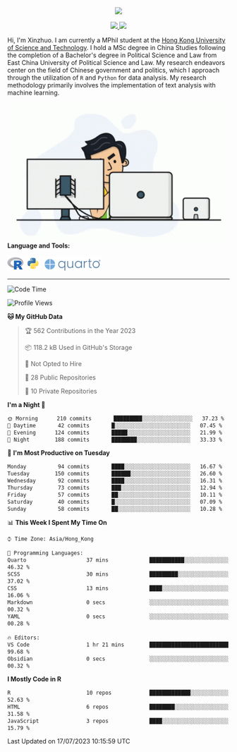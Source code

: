 <div align='center'>
<img src='https://readme-typing-svg.herokuapp.com?font=Lora&color=4d3900&center=true&lines=HKUST+Mphil+in+SOSC;Focus+on+China;Code+for+PoliSci'/>
</div>

<p align='center'>
 <a href='https://www.linkedin.com/in/xinzhuo-huang-5161011ba/' target='_blank'>
        <img src='https://img.shields.io/badge/linkedin%20-%230077B5.svg?&style=for-the-badge&logo=linkedin&logoColor=white'/>
    </a>
 <a href='https://twitter.com/HsinchoH' target='_blank'>
        <img src='https://img.shields.io/badge/Twitter-1DA1F2?style=for-the-badge&logo=twitter&logoColor=white'/>
    </a>
    </p>
    
Hi, I'm Xinzhuo. I am currently a MPhil student at the [Hong Kong University of Science and Technology](https://sosc.hkust.edu.hk/node/613). I hold a MSc degree in China Studies following the completion of a Bachelor's degree in Political Science and Law from East China University of Political Science and Law. My research endeavors center on the field of Chinese government and politics, which I approach through the utilization of `R` and `Python` for data analysis. My research methodology primarily involves the implementation of text analysis with machine learning.




<img align='right' src="https://github.com/xinzhuohkust/xinzhuohkust/blob/main/programmer.gif" width="590">



**Language and Tools:**  

<code><img height="36" src="https://raw.githubusercontent.com/github/explore/80688e429a7d4ef2fca1e82350fe8e3517d3494d/topics/r/r.png"></code>
<code><img height="36" src="https://raw.githubusercontent.com/github/explore/80688e429a7d4ef2fca1e82350fe8e3517d3494d/topics/python/python.png"></code>
<code><img height="32" src="https://github.com/quarto-dev/quarto-r/blob/main/man/figures/quarto.png"></code>

---
<!--START_SECTION:waka-->
![Code Time](http://img.shields.io/badge/Code%20Time-708%20hrs%2043%20mins-blue)

![Profile Views](http://img.shields.io/badge/Profile%20Views-43-blue)

**🐱 My GitHub Data** 

> 🏆 562 Contributions in the Year 2023
 > 
> 📦 118.2 kB Used in GitHub's Storage 
 > 
> 🚫 Not Opted to Hire
 > 
> 📜 28 Public Repositories 
 > 
> 🔑 10 Private Repositories  
 > 
**I'm a Night 🦉** 

```text
🌞 Morning      210 commits       █████████░░░░░░░░░░░░░░░░   37.23 % 
🌆 Daytime       42 commits       █░░░░░░░░░░░░░░░░░░░░░░░░   07.45 % 
🌃 Evening      124 commits       █████░░░░░░░░░░░░░░░░░░░░   21.99 % 
🌙 Night        188 commits       ████████░░░░░░░░░░░░░░░░░   33.33 % 

```
📅 **I'm Most Productive on Tuesday** 

```text
Monday          94 commits       ████░░░░░░░░░░░░░░░░░░░░░   16.67 % 
Tuesday        150 commits       ██████░░░░░░░░░░░░░░░░░░░   26.60 % 
Wednesday       92 commits       ████░░░░░░░░░░░░░░░░░░░░░   16.31 % 
Thursday        73 commits       ███░░░░░░░░░░░░░░░░░░░░░░   12.94 % 
Friday          57 commits       ██░░░░░░░░░░░░░░░░░░░░░░░   10.11 % 
Saturday        40 commits       █░░░░░░░░░░░░░░░░░░░░░░░░   07.09 % 
Sunday          58 commits       ██░░░░░░░░░░░░░░░░░░░░░░░   10.28 % 

```


📊 **This Week I Spent My Time On** 

```text
⌚︎ Time Zone: Asia/Hong_Kong

💬 Programming Languages: 
Quarto                   37 mins             ███████████░░░░░░░░░░░░░░   46.32 % 
SCSS                     30 mins             █████████░░░░░░░░░░░░░░░░   37.02 % 
CSS                      13 mins             ████░░░░░░░░░░░░░░░░░░░░░   16.06 % 
Markdown                 0 secs              ░░░░░░░░░░░░░░░░░░░░░░░░░   00.32 % 
YAML                     0 secs              ░░░░░░░░░░░░░░░░░░░░░░░░░   00.28 % 

🔥 Editors: 
VS Code                  1 hr 21 mins        █████████████████████████   99.68 % 
Obsidian                 0 secs              ░░░░░░░░░░░░░░░░░░░░░░░░░   00.32 % 

```

**I Mostly Code in R** 

```text
R                        10 repos            █████████████░░░░░░░░░░░░   52.63 % 
HTML                     6 repos             ████████░░░░░░░░░░░░░░░░░   31.58 % 
JavaScript               3 repos             ████░░░░░░░░░░░░░░░░░░░░░   15.79 % 

```



 Last Updated on 17/07/2023 10:15:59 UTC
<!--END_SECTION:waka-->
    
    
    
    
    
    
    
    
